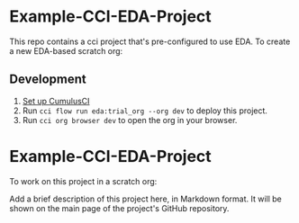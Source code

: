 # Example-CCI-EDA-Project

This repo contains a cci project that's pre-configured to use EDA. To create a new EDA-based scratch org:

## Development

1. [Set up CumulusCI](https://cumulusci.readthedocs.io/en/latest/tutorial.html)
5. Run `cci flow run eda:trial_org --org dev` to deploy this project.
3. Run `cci org browser dev` to open the org in your browser.

# Example-CCI-EDA-Project

To work on this project in a scratch org:

Add a brief description of this project here, in Markdown format.
It will be shown on the main page of the project's GitHub repository.
